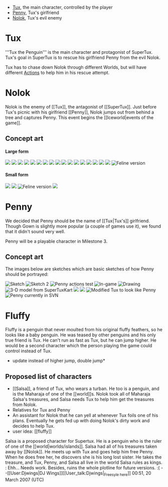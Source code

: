* [Tux](#Tux), the main character, controlled by the player
* [Penny](#Penny), Tux's girlfriend
* [Nolok](#Nolok), Tux's evil enemy

Tux
===
'''Tux the Penguin''' is the main character and protagonist of SuperTux. Tux's goal in SuperTux is to rescue his girlfriend Penny from the evil Nolok.

Tux has to chase down Nolok through different Worlds, but will have different [Actions](Actions) to help him in his rescue attempt.

Nolok
=====

Nolok is the enemy of [[Tux]], the antagonist of [[SuperTux]].
Just before Tux's picnic with his girlfriend [[Penny]], Nolok jumps out from behind a tree and captures Penny.
This event begins the [[Iceworld|events of the game]].

Concept art
-----------

#### Large form

![](images/nolok_walk.png)
![](images/nolok_anim2.gif)
![](images/Nolok.png)
![](images/Nolok-statue.jpg)
![](images/Nolok-snip.png)
![](images/Noloksketches3.jpg)
![](images/Noloksketch7.jpg)
![](images/Noloksketch8.jpg)
![](images/Test10.gif)
![](images/Nolok_jump.png)
![](images/Nolokfrontside.png)
![](images/Nolok_large_front_sketch.png)
![](images/Nolokfrontside2.png)
![](images/Noloksketches1.jpg)
![](images/Nolok3.jpg)
![](images/Nolok2.jpg)
![](images/Nolok_stand.png)
![](images/Feline-Nolok.jpg "Feline version")

#### Small form

![](images/Nolok-small-color-paron.png)
![](images/Nolok-small.png)
![](images/Feline-Nolok-small.png "Feline version")
![](images/Nolok-statue-sample-5.png)


Penny
=====

We decided that Penny should be the name of [[Tux|Tux's]] girlfriend. Though Gown is slightly more popular (a couple of games use it), we found that it didn't sound very well.

Penny will be a playable character in Milestone 3.

Concept art
-----------

The images below are sketches which are basic sketches of how Penny should be portrayed:

![](images/Penny.png "Sketch")
![](images/Penny2.png "Sketch 2")
![](images/Pennysheetwip.png "Penny actions test")
![](images/Pennytest.png "In-game")
![](images/Pennytest2.png "Drawing")
![](images/Pennykart1.png "3-D model from SuperTuxKart")
![](images/Pennyfrontside2.png)
![](images/Pennyfrontside.png)
![](images/PennyTux.png "Modified Tux to look like Penny")
![](images/PennySVN.png "Penny currently in SVN")


Fluffy
======

Fluffy is a penguin that never moulted from his original fluffy
feathers, so he looks like a baby penguin. He was teased by other
penguins and his only true friend is Tux. He can't run as fast as Tux,
but he can jump higher. He would be a second character which the
person playing the game could control instead of Tux.

* update instead of higher jump, double jump*

Proposed list of characters
---------------------------

* [[Salsa]], a friend of Tux, who wears a turban. He too is a penguin, and is the Maharaja of one of the [[world]]s. Nolok took all of Maharaja Salsa's treasures, and Salsa needs Tux to help him get the treasures from Nolok.
* Relatives for Tux and Penny
* An assistant for Nolok that he can yell at whenever Tux foils one of his plans. Eventually he gets fed up with doing Nolok's dirty work and decides to help Tux.
* user idea: [[fluffy]]

Salsa is a proposed character for Supertux. He is a penguin who is the ruler of one of the [[world|worlds/islands]]. Salsa had all of his treasures taken away by [[Nolok]]. He meets up with Tux and goes help him free Penny. When he does free her, he discovers she is his long lost sister. He takes the treasure, and Tux, Penny, and Salsa all live in the world Salsa rules as kings.
: Ehh... Needs work. Besides, ruins the whole plotline for future versions. :( --[[User:Djwings|DJ Wings]][[User_talk:Djwings|<sub>Freesyle here</sub>]] 00:51, 20 March 2007 (UTC)
